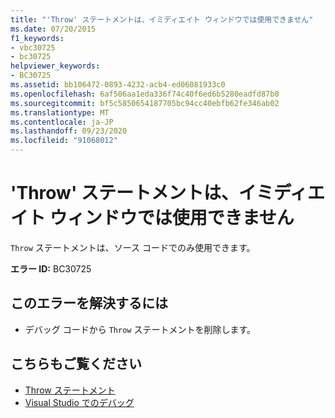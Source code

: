 ```yaml
---
title: "'Throw' ステートメントは、イミディエイト ウィンドウでは使用できません"
ms.date: 07/20/2015
f1_keywords:
- vbc30725
- bc30725
helpviewer_keywords:
- BC30725
ms.assetid: bb106472-0893-4232-acb4-ed06081933c0
ms.openlocfilehash: 6af506aa1eda336f74c40f6ed6b5280eadfd87b0
ms.sourcegitcommit: bf5c5850654187705bc94cc40ebfb62fe346ab02
ms.translationtype: MT
ms.contentlocale: ja-JP
ms.lasthandoff: 09/23/2020
ms.locfileid: "91068012"
---
```

# <a name="throw-statements-are-not-valid-in-the-immediate-window"></a>'Throw' ステートメントは、イミディエイト ウィンドウでは使用できません

`Throw` ステートメントは、ソース コードでのみ使用できます。  
  
 **エラー ID:** BC30725  
  
## <a name="to-correct-this-error"></a>このエラーを解決するには  
  
- デバッグ コードから `Throw` ステートメントを削除します。  
  
## <a name="see-also"></a>こちらもご覧ください

- [Throw ステートメント](../language-reference/statements/throw-statement.md)
- [Visual Studio でのデバッグ](/visualstudio/debugger/debugger-feature-tour)
